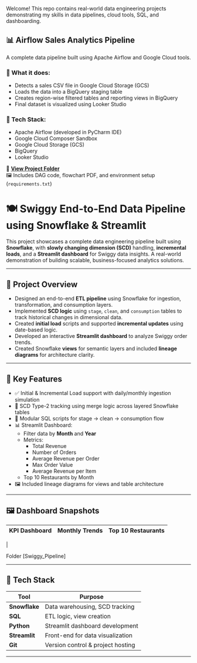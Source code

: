 Welcome! This repo contains real-world data engineering projects demonstrating my skills in data pipelines, cloud tools, SQL, and dashboarding.
## 📊 Airflow Sales Analytics Pipeline

A complete data pipeline built using Apache Airflow and Google Cloud tools.

### 🔧 What it does:
- Detects a sales CSV file in Google Cloud Storage (GCS)
- Loads the data into a BigQuery staging table
- Creates region-wise filtered tables and reporting views in BigQuery
- Final dataset is visualized using Looker Studio

### 🧰 Tech Stack:
- Apache Airflow (developed in PyCharm IDE)
- Google Cloud Composer Sandbox
- Google Cloud Storage (GCS)
- BigQuery
- Looker Studio

📁 **[View Project Folder](./Airflow_Sales_Analytics_Pipeline)**  
🖼️ Includes DAG code, flowchart PDF, and environment setup (`requirements.txt`)

# 🍽️ Swiggy End-to-End Data Pipeline using Snowflake & Streamlit

This project showcases a complete data engineering pipeline built using **Snowflake**, with **slowly changing dimension (SCD)** handling, **incremental loads**, and a **Streamlit dashboard** for Swiggy data insights. A real-world demonstration of building scalable, business-focused analytics solutions.

---

## 🚀 Project Overview

- Designed an end-to-end **ETL pipeline** using Snowflake for ingestion, transformation, and consumption layers.
- Implemented **SCD logic** using `stage`, `clean`, and `consumption` tables to track historical changes in dimensional data.
- Created **initial load** scripts and supported **incremental updates** using date-based logic.
- Developed an interactive **Streamlit dashboard** to analyze Swiggy order trends.
- Created Snowflake **views** for semantic layers and included **lineage diagrams** for architecture clarity.

---

## 🧠 Key Features

- ✅ Initial & Incremental Load support with daily/monthly ingestion simulation
- 🧊 SCD Type-2 tracking using merge logic across layered Snowflake tables
- 📂 Modular SQL scripts for stage → clean → consumption flow
- 📊 Streamlit Dashboard:
  - Filter data by **Month** and **Year**
  - Metrics:  
    - Total Revenue  
    - Number of Orders  
    - Average Revenue per Order  
    - Max Order Value  
    - Average Revenue per Item
  - Top 10 Restaurants by Month
- 🖼️ Included lineage diagrams for views and table architecture

---

## 🖼️ Dashboard Snapshots

| KPI Dashboard | Monthly Trends | Top 10 Restaurants |
|---------------|----------------|--------------------|
| 

Folder [Swiggy_Pipeline]

---

## 🔧 Tech Stack

| Tool           | Purpose                          |
|----------------|----------------------------------|
| **Snowflake**  | Data warehousing, SCD tracking   |
| **SQL**        | ETL logic, view creation         |
| **Python**     | Streamlit dashboard development  |
| **Streamlit**  | Front-end for data visualization |
| **Git**        | Version control & project hosting|

---


